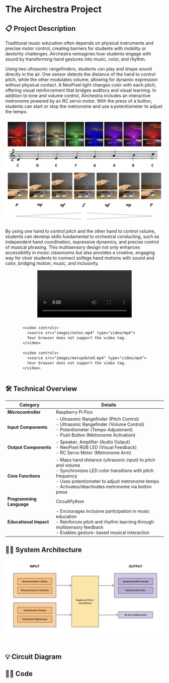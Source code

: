 # The Airchestra Project

## 📋 Project Description
Traditional music education often depends on physical instruments and precise motor control, creating barriers for students with mobility or dexterity challenges. Airchestra reimagines how students engage with sound by transforming hand gestures into music, color, and rhythm.

Using two ultrasonic rangefinders, students can play and shape sound directly in the air. One sensor detects the distance of the hand to control pitch, while the other modulates volume, allowing for dynamic expression without physical contact. A NeoPixel light changes color with each pitch, offering visual reinforcement that bridges auditory and visual learning. In addition to tone and volume control, Airchestra includes an interactive metronome powered by an RC servo motor. With the press of a button, students can start or stop the metronome and use a potentiometer to adjust the tempo. 
<br><br>
![Airchestra Notes Color](images/oriented_airchestra_notes.png)
![Airchestra Dynamics](images/airchestra_dynamics.png)
<br><br>
By using one hand to control pitch and the other hand to control volume, students can develop skills fundamental to orchestral conducting, such as independent hand coordination, expressive dynamics, and precise control of musical phrasing. This multisensory design not only enhances accessibility in music classrooms but also provides a creative, engaging way for choir students to connect solfege hand motions with sound and color, bridging motion, music, and inclusivity.

<!DOCTYPE html>
<html lang="en">
<head>
  <meta charset="UTF-8">
  <title>Three Videos</title>
  <style>
    /* Container to hold the videos in a row */
    .video-row {
      display: flex;
      justify-content: space-around; /* space between videos */
      align-items: flex-start;       /* align at the top */
      gap: 10px;                     /* optional gap between videos */
      flex-wrap: wrap;               /* wrap on smaller screens */
    }

    .video-row video {
      width: 320px; /* width of each video */
      height: auto; /* keep aspect ratio */
      display: block;
    }
  </style>
</head>
<body>

  <div class="video-row">
    <video controls>
      <source src="images/combined.mp4" type="video/mp4">
      Your browser does not support the video tag.
    </video>

    <video controls>
      <source src="images/notes.mp4" type="video/mp4">
      Your browser does not support the video tag.
    </video>

    <video controls>
      <source src="images/metupdated.mp4" type="video/mp4">
      Your browser does not support the video tag.
    </video>
  </div>

</body>
</html>


## 🛠️ Technical Overview

| **Category** | **Details** |
|---------------|-------------|
| **Microcontroller** | Raspberry Pi Pico |
| **Input Components** | - Ultrasonic Rangefinder (Pitch Control)<br>- Ultrasonic Rangefinder (Volume Control)<br>- Potentiometer (Tempo Adjustment)<br>- Push Button (Metronome Activation) |
| **Output Components** | - Speaker, Amplifier (Audio Output)<br>- NeoPixel RGB LED (Visual Feedback)<br>- RC Servo Motor (Metronome Arm) |
| **Core Functions** | - Maps hand distance (ultrasonic input) to pitch and volume<br>- Synchronizes LED color transitions with pitch frequency<br>- Uses potentiometer to adjust metronome tempo<br>- Activates/deactivates metronome via button press |
| **Programming Language** | CircuitPython |
| **Educational Impact** | - Encourages inclusive participation in music education<br>- Reinforces pitch and rhythm learning through multisensory feedback<br>- Enables gesture-based musical interaction |

## 👷‍♀️ System Architecture

![Airchestra Block Diagram](images/SystemArchitecture.png)
<br><br>

## 💡 Circuit Diagram

## 👩‍💻 Code
